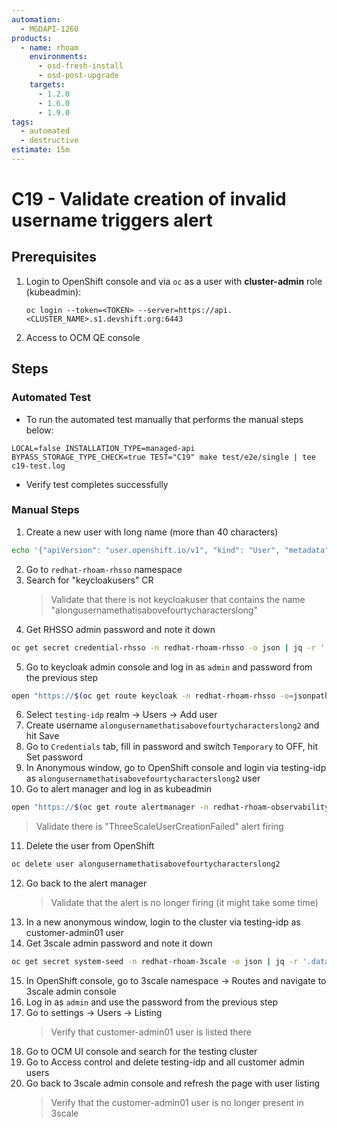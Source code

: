```yaml
---
automation:
  - MGDAPI-1260
products:
  - name: rhoam
    environments:
      - osd-fresh-install
      - osd-post-upgrade
    targets:
      - 1.2.0
      - 1.6.0
      - 1.9.0
tags:
  - automated
  - destructive
estimate: 15m
---
```


# C19 - Validate creation of invalid username triggers alert

## Prerequisites

1. Login to OpenShift console and via `oc` as a user with **cluster-admin** role (kubeadmin):

   ```shell script
   oc login --token=<TOKEN> --server=https://api.<CLUSTER_NAME>.s1.devshift.org:6443
   ```

2. Access to OCM QE console

## Steps

### Automated Test

- To run the automated test manually that performs the manual steps below:

```
LOCAL=false INSTALLATION_TYPE=managed-api BYPASS_STORAGE_TYPE_CHECK=true TEST="C19" make test/e2e/single | tee c19-test.log
```

- Verify test completes successfully

### Manual Steps

1. Create a new user with long name (more than 40 characters)

```bash
echo '{"apiVersion": "user.openshift.io/v1", "kind": "User", "metadata": {"name": "alongusernamethatisabovefourtycharacterslong"}}' | oc apply -f -
```

2. Go to `redhat-rhoam-rhsso` namespace
3. Search for "keycloakusers" CR
   > Validate that there is not keycloakuser that contains the name "alongusernamethatisabovefourtycharacterslong"
4. Get RHSSO admin password and note it down

```bash
oc get secret credential-rhsso -n redhat-rhoam-rhsso -o json | jq -r '.data.ADMIN_PASSWORD' | base64 --decode
```

5. Go to keycloak admin console and log in as `admin` and password from the previous step

```bash
open "https://$(oc get route keycloak -n redhat-rhoam-rhsso -o=jsonpath='{.spec.host}')"
```

6. Select `testing-idp` realm -> Users -> Add user
7. Create username `alongusernamethatisabovefourtycharacterslong2` and hit Save
8. Go to `Credentials` tab, fill in password and switch `Temporary` to OFF, hit Set password
9. In Anonymous window, go to OpenShift console and login via testing-idp as `alongusernamethatisabovefourtycharacterslong2` user
10. Go to alert manager and log in as kubeadmin

```bash
open "https://$(oc get route alertmanager -n redhat-rhoam-observability -o jsonpath='{.spec.host}')"
```

> Validate there is "ThreeScaleUserCreationFailed" alert firing

11. Delete the user from OpenShift

```bash
oc delete user alongusernamethatisabovefourtycharacterslong2
```

12. Go back to the alert manager
    > Validate that the alert is no longer firing (it might take some time)
13. In a new anonymous window, login to the cluster via testing-idp as customer-admin01 user
14. Get 3scale admin password and note it down

```bash
oc get secret system-seed -n redhat-rhoam-3scale -o json | jq -r '.data.ADMIN_PASSWORD' | base64 --decode
```

15. In OpenShift console, go to 3scale namespace -> Routes and navigate to 3scale admin console
16. Log in as `admin` and use the password from the previous step
17. Go to settings -> Users -> Listing
    > Verify that customer-admin01 user is listed there
18. Go to OCM UI console and search for the testing cluster
19. Go to Access control and delete testing-idp and all customer admin users
20. Go back to 3scale admin console and refresh the page with user listing
    > Verify that the customer-admin01 user is no longer present in 3scale
